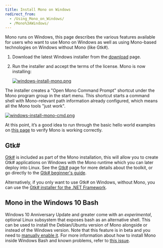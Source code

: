 ```yaml
---
title: Install Mono on Windows
redirect_from:
  - /Using_Mono_on_Windows/
  - /Mono%3AWindows/
---
```


Mono runs on Windows, this page describes the various features available for users who want to use Mono on Windows as well as using Mono-based technologies on Windows without Mono (like Gtk#).

1.  Download the latest Windows installer from the [download](/download/stable/) page.
2.  Run the installer and accept the terms of the license. Mono is now installing:

    [![windows-install-mono.png](/images/windows-install-mono.png)](/images/windows-install-mono.png)

The installer creates a "Open Mono Command Prompt" shortcut under the Mono program group in the start menu.
This shortcut starts a command shell with Mono-relevant path information already configured, which means all the Mono tools "just work".

[![windows-install-mono-cmd.png](/images/windows-install-mono-cmd.png)](/images/windows-install-mono-cmd.png)

At this point, it’s a good idea to run through the basic hello world examples on [this page](/docs/getting-started/mono-basics/) to verify Mono is working correctly.

Gtk#
-----

[Gtk#](/docs/gui/gtksharp/) is included as part of the Mono installation, this will allow you to create Gtk# applications on Windows with the Mono runtime which you can later deploy into Linux. See the [Gtk#](/docs/gui/gtksharp/) page for more details about the toolkit, or go directly to the [Gtk# beginner's guide](/docs/gui/gtksharp/beginners-guide/).

Alternatively, if you only want to use Gtk# on Windows, without Mono, you can use the [Gtk# installer for the .NET Framework](/docs/gui/gtksharp/installer-for-net-framework/).

Mono in the Windows 10 Bash
---------------------------

Windows 10 Anniversary Update and greater come with an *experimental*, optional Linux subsystem that exposes bash as an alternative shell. This can be used to install the Debian/Ubuntu version of Mono alongside or instead of the Windows version. Note that this feature is in beta and you need to [manually enable it](https://www.howtogeek.com/249966/how-to-install-and-use-the-linux-bash-shell-on-windows-10/). For more information about how to install Mono inside Windows Bash and known problems, refer to [this issue](https://github.com/mono/website/issues/199).

